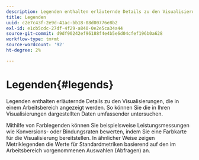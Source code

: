 ```yaml
---
description: Legenden enthalten erläuternde Details zu den Visualisierungen, die in einem Arbeitsbereich angezeigt werden. So können Sie die in Ihren Visualisierungen dargestellten Daten umfassender untersuchen.
title: Legenden
uuid: c2e7c43f-2e9d-41ac-bb18-08d00776e8b2
exl-id: e1cb5cdc-27df-4f29-a840-0e2e5ca34a44
source-git-commit: d9df90242ef96188f4e4b5e6d04cfef196b0a628
workflow-type: tm+mt
source-wordcount: '92'
ht-degree: 2%

---
```


# Legenden{#legends}

Legenden enthalten erläuternde Details zu den Visualisierungen, die in einem Arbeitsbereich angezeigt werden. So können Sie die in Ihren Visualisierungen dargestellten Daten umfassender untersuchen.

Mithilfe von Farblegenden können Sie beispielsweise Leistungsmessungen wie Konversions- oder Bindungsraten bewerten, indem Sie eine Farbkarte für die Visualisierung bereitstellen. In ähnlicher Weise zeigen Metriklegenden die Werte für Standardmetriken basierend auf den im Arbeitsbereich vorgenommenen Auswahlen (Abfragen) an.
